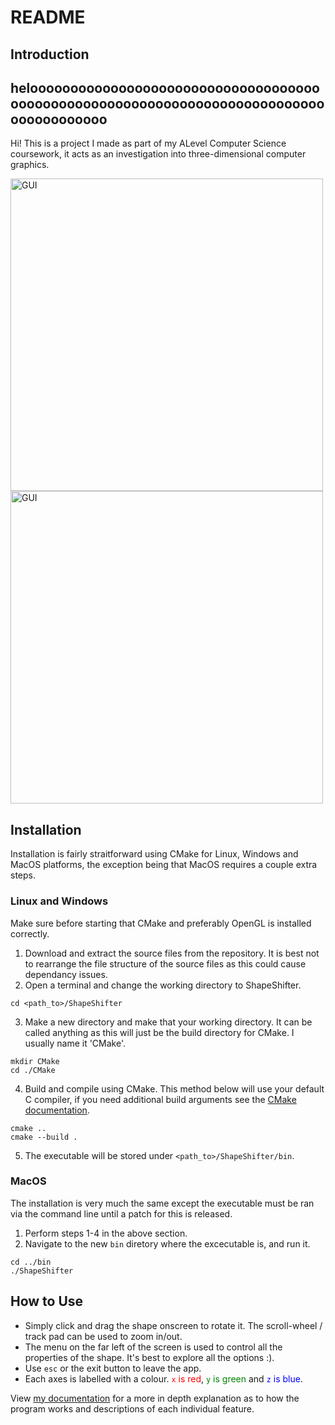 # README

## Introduction
## helooooooooooooooooooooooooooooooooooooooooooooooooooooooooooooooooooooooooooooooooooooooo

Hi! This is a project I made as part of my ALevel Computer Science coursework, it acts as an investigation into three-dimensional computer graphics.

<img src="./res/snap1.png" alt="GUI" width="500"/>
<img src="./res/snap2.png" alt="GUI" width="500"/>

## Installation

Installation is fairly straitforward using CMake for Linux, Windows and MacOS platforms, the exception being that MacOS requires a couple extra steps.

### Linux and Windows

Make sure before starting that CMake and preferably OpenGL is installed correctly.

1) Download and extract the source files from the repository. It is best not to rearrange the file structure of the source files as this could cause dependancy issues. 
2) Open a terminal and change the working directory to ShapeShifter.
```
cd <path_to>/ShapeShifter
```
3) Make a new directory and make that your working directory. It can be called anything as this will just be the build directory for CMake. I usually name it 'CMake'.
```
mkdir CMake
cd ./CMake
```
4) Build and compile using CMake. This method below will use your default C compiler, if you need additional build arguments see the [CMake documentation](https://cmake.org/cmake/help/latest/manual/cmake.1.html).
```
cmake ..
cmake --build .
```
5) The executable will be stored under `<path_to>/ShapeShifter/bin`.

### MacOS

The installation is very much the same except the executable must be ran via the command line until a patch for this is released.

1) Perform steps 1-4 in the above section.
2) Navigate to the new `bin` diretory where the excecutable is, and run it.
```
cd ../bin
./ShapeShifter
```
## How to Use

- Simply click and drag the shape onscreen to rotate it. The scroll-wheel / track pad can be used to zoom in/out.
- The menu on the far left of the screen is used to control all the properties of the shape. It's best to explore all the options :).
- Use `esc` or the exit button to leave the app.
- Each axes is labelled with a colour. <span style="color: red">`x` is red</span>, <span style="color: green">`y` is green</span> and <span style="color: blue">`z` is blue</span>.

View [my documentation](./res/Documentation.pdf) for a more in depth explanation as to how the program works and descriptions of each individual feature.